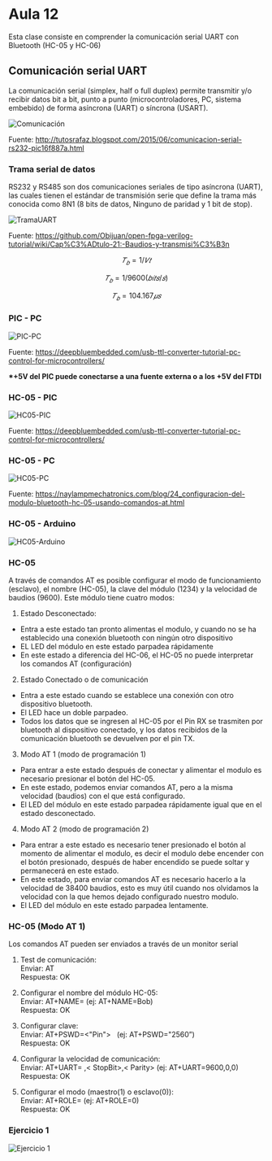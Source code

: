 <h1>Aula 12</h1>

Esta clase consiste en comprender la comunicación serial UART con Bluetooth (HC-05 y HC-06)

<h2>Comunicación serial UART</h2>

La comunicación serial (simplex, half o full duplex) permite transmitir y/o recibir datos bit a bit, punto a punto (microcontroladores, PC, sistema embebido) de forma asíncrona (UART) o síncrona (USART). 

![Comunicación](image.png)

Fuente: http://tutosrafaz.blogspot.com/2015/06/comunicacion-serial-rs232-pic16f887a.html

<h3>Trama serial de datos</h3>

RS232 y RS485 son dos comunicaciones seriales de tipo asíncrona (UART), las cuales tienen el estándar de transmisión serie que define la trama más conocida como 8N1 (8 bits de datos, Ninguno de paridad y 1 bit de stop).

![TramaUART](image-1.png)

Fuente: https://github.com/Obijuan/open-fpga-verilog-tutorial/wiki/Cap%C3%ADtulo-21:-Baudios-y-transmisi%C3%B3n

$$𝑇_𝑏 = 1/𝑉𝑡$$

$$𝑇_𝑏 = 1/9600 (𝑏𝑖𝑡𝑠/𝑠)$$

$$𝑇_𝑏 = 104.167 𝜇𝑠$$

<h3>PIC - PC</h3>

![PIC-PC](image-2.png)

Fuente: https://deepbluembedded.com/usb-ttl-converter-tutorial-pc-control-for-microcontrollers/

<b>*+5V del PIC puede conectarse a una fuente externa o a los +5V del FTDI</b>

<h3>HC-05 - PIC</h3>

![HC05-PIC](image-3.png)

Fuente: https://deepbluembedded.com/usb-ttl-converter-tutorial-pc-control-for-microcontrollers/

<h3>HC-05 - PC</h3>

![HC05-PC](image-4.png)

Fuente: https://naylampmechatronics.com/blog/24_configuracion-del-modulo-bluetooth-hc-05-usando-comandos-at.html

<h3>HC-05 - Arduino</h3>

![HC05-Arduino](image-5.png)

<h3>HC-05</h3>

A través de comandos AT es posible configurar el modo de funcionamiento (esclavo), el nombre (HC-05), la clave del módulo (1234) y la velocidad de baudios (9600). Este módulo tiene cuatro modos:

1. Estado Desconectado:
- Entra a este estado tan pronto alimentas el modulo, y cuando no se ha establecido una conexión bluetooth con ningún otro dispositivo
- EL LED del módulo en este estado parpadea rápidamente
- En este estado a diferencia del HC-06, el HC-05 no puede interpretar los comandos AT (configuración)

2. Estado Conectado o de comunicación
- Entra a este estado cuando se establece una conexión con otro dispositivo bluetooth.
- El LED hace un doble parpadeo.
- Todos los datos que se ingresen al HC-05 por el Pin RX se trasmiten por bluetooth al dispositivo conectado, y los datos recibidos de la comunicación bluetooth se devuelven por el pin TX.

3. Modo AT 1 (modo de programación 1)
- Para entrar a este estado después de conectar y alimentar el modulo es necesario presionar el botón del HC-05.
- En este estado, podemos enviar comandos AT, pero a la misma velocidad (baudios) con el que está configurado.
- El LED del módulo en este estado parpadea rápidamente igual que en el estado desconectado.

4. Modo AT 2 (modo de programación 2)
- Para entrar a este estado es necesario tener presionado el botón al momento de alimentar el modulo, es decir el modulo debe encender con el botón presionado, después de haber encendido se puede soltar y permanecerá en este estado.
- En este estado, para enviar comandos AT es necesario hacerlo a la velocidad de 38400 baudios, esto es muy útil cuando nos olvidamos la velocidad con la que hemos dejado configurado nuestro modulo.
- El LED del módulo en este estado parpadea lentamente.

<h3>HC-05 (Modo AT 1)</h3>

Los comandos AT pueden ser enviados a través de un monitor serial

1. Test de comunicación: <br>
Enviar: AT <br>
Respuesta: OK 

2. Configurar el nombre del módulo HC-05: <br>
Enviar: AT+NAME=<Nombre> (ej: AT+NAME=Bob) <br>
Respuesta: OK

3. Configurar clave: <br>
Enviar: AT+PSWD=<"Pin">   (ej: AT+PSWD="2560”)<br>
Respuesta: OK

4. Configurar la velocidad de comunicación:<br>
Enviar: AT+UART=<Baud> ,< StopBit>,< Parity> (ej: AT+UART=9600,0,0)<br>
Respuesta: OK

5. Configurar el modo (maestro(1) o esclavo(0)): <br>
Enviar: AT+ROLE=<Role> (ej: AT+ROLE=0)<br>
Respuesta: OK

<h3>Ejercicio 1</h3>

![Ejercicio 1](image-6.png)





